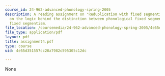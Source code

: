 ```yaml
---
course_id: 24-962-advanced-phonology-spring-2005
description: A reading assignment on "Reduplication with fixed segmentism" and problems
  on the logic behind the distinction between phonological fixed segmentism and morphological
  fixed segmentism.
file_location: /coursemedia/24-962-advanced-phonology-spring-2005/4e55d351557cc20a7982c595305c12dc_assignment4.pdf
file_type: application/pdf
layout: pdf
title: assignment4.pdf
type: course
uid: 4e55d351557cc20a7982c595305c12dc

---
```

None